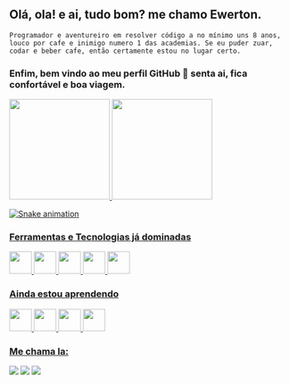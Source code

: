 ## Olá, ola! e ai, tudo bom? me chamo Ewerton.

```
Programador e aventureiro em resolver código a no mínimo uns 8 anos, louco por cafe e inimigo numero 1 das academias. Se eu puder zuar, codar e beber cafe, então certamente estou no lugar certo.
```

### Enfim, bem vindo ao meu perfil GitHub 👋 senta ai, fica confortável e boa viagem.

<div>
<a href="https://github.com/ewertho">
<img height="180em" src="https://github-readme-stats.vercel.app/api/top-langs/?username=ewertho&layout=compact&langs_count=7&theme=dracula"/>
<img height="180em" src="https://github-readme-stats.vercel.app/api?username=ewertho&show_icons=true&theme=dracula&include_all_commits=true&count_private=true"/>
</div>

![Snake animation](https://github.com/ewertho/ewertho/blob/output/github-contribution-grid-snake.svg)

### Ferramentas e Tecnologias já dominadas

<img src="https://cdn.jsdelivr.net/gh/devicons/devicon/icons/git/git-original.svg" width="40" height="40"/>
<img src="https://cdn.jsdelivr.net/gh/devicons/devicon/icons/react/react-original.svg" width="40" height="40" />
<img src="https://cdn.jsdelivr.net/gh/devicons/devicon/icons/dotnetcore/dotnetcore-original.svg"width="40" height="40" />
<img src="https://cdn.jsdelivr.net/gh/devicons/devicon/icons/nodejs/nodejs-original.svg" width="40" height="40"/>
<img src="https://cdn.jsdelivr.net/gh/devicons/devicon/icons/php/php-original.svg"width="40" height="40" />

### Ainda estou aprendendo

<img src="https://cdn.jsdelivr.net/gh/devicons/devicon/icons/java/java-original.svg" width="40" height="40"/> <img src="https://cdn.jsdelivr.net/gh/devicons/devicon/icons/linux/linux-original.svg" width="40" height="40"/>
<img src="https://cdn.jsdelivr.net/gh/devicons/devicon/icons/angularjs/angularjs-original.svg" width="40" height="40" />
<img src="https://cdn.jsdelivr.net/gh/devicons/devicon/icons/azure/azure-original.svg" width="40" height="40" />

### Me chama la:

<div>

<a href="https://instagram.com/eweerrton" target="_blank"><img src="https://img.shields.io/badge/-Instagram-%23E4405F?style=for-the-badge&logo=instagram&logoColor=white" target="_blank"></a>
<a href = "mailto:ewerton.lfb@gmail.com"><img src="https://img.shields.io/badge/Gmail-D14836?style=for-the-badge&logo=gmail&logoColor=white" target="_blank"></a>
<a href="https://www.linkedin.com/in/ewertonlfb" target="_blank"><img src="https://img.shields.io/badge/-LinkedIn-%230077B5?style=for-the-badge&logo=linkedin&logoColor=white" target="_blank"></a>

</div>

